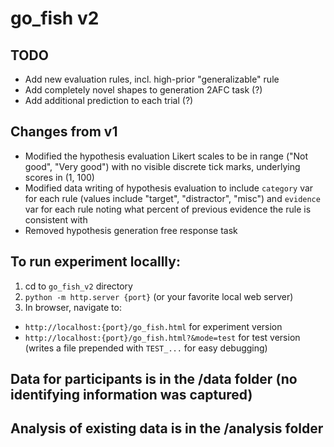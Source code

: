 # go_fish v2

## TODO
- Add new evaluation rules, incl. high-prior "generalizable" rule
- Add completely novel shapes to generation 2AFC task (?)
- Add additional prediction to each trial (?)

## Changes from v1
- Modified the hypothesis evaluation Likert scales to be in range ("Not good", "Very good") with no visible discrete tick marks, underlying scores in (1, 100)
- Modified data writing of hypothesis evaluation to include `category` var for each rule (values include "target", "distractor", "misc") and `evidence` var for each rule noting what percent of previous evidence the rule is consistent with
- Removed hypothesis generation free response task

## To run experiment locallly:
1. cd to `go_fish_v2` directory
2. `python -m http.server {port}` (or your favorite local web server)
3. In browser, navigate to:
- `http://localhost:{port}/go_fish.html` for experiment version
- `http://localhost:{port}/go_fish.html?&mode=test` for test version (writes a file prepended with `TEST_...` for easy debugging)

## Data for participants is in the /data folder (no identifying information was captured)


## Analysis of existing data is in the /analysis folder


